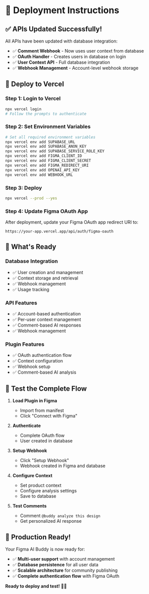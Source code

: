 # 🚀 Deployment Instructions

## ✅ **APIs Updated Successfully!**

All APIs have been updated with database integration:

- ✅ **Comment Webhook** - Now uses user context from database
- ✅ **OAuth Handler** - Creates users in database on login
- ✅ **User Context API** - Full database integration
- ✅ **Webhook Management** - Account-level webhook storage

## 🔧 **Deploy to Vercel**

### **Step 1: Login to Vercel**
```bash
npx vercel login
# Follow the prompts to authenticate
```

### **Step 2: Set Environment Variables**
```bash
# Set all required environment variables
npx vercel env add SUPABASE_URL
npx vercel env add SUPABASE_ANON_KEY
npx vercel env add SUPABASE_SERVICE_ROLE_KEY
npx vercel env add FIGMA_CLIENT_ID
npx vercel env add FIGMA_CLIENT_SECRET
npx vercel env add FIGMA_REDIRECT_URI
npx vercel env add OPENAI_API_KEY
npx vercel env add WEBHOOK_URL
```

### **Step 3: Deploy**
```bash
npx vercel --prod --yes
```

### **Step 4: Update Figma OAuth App**
After deployment, update your Figma OAuth app redirect URI to:
```
https://your-app.vercel.app/api/auth/figma-oauth
```

## 🎯 **What's Ready**

### **Database Integration**
- ✅ User creation and management
- ✅ Context storage and retrieval
- ✅ Webhook management
- ✅ Usage tracking

### **API Features**
- ✅ Account-based authentication
- ✅ Per-user context management
- ✅ Comment-based AI responses
- ✅ Webhook management

### **Plugin Features**
- ✅ OAuth authentication flow
- ✅ Context configuration
- ✅ Webhook setup
- ✅ Comment-based AI analysis

## 🧪 **Test the Complete Flow**

1. **Load Plugin in Figma**
   - Import from manifest
   - Click "Connect with Figma"

2. **Authenticate**
   - Complete OAuth flow
   - User created in database

3. **Setup Webhook**
   - Click "Setup Webhook"
   - Webhook created in Figma and database

4. **Configure Context**
   - Set product context
   - Configure analysis settings
   - Save to database

5. **Test Comments**
   - Comment `@buddy analyze this design`
   - Get personalized AI response

## 🎉 **Production Ready!**

Your Figma AI Buddy is now ready for:
- ✅ **Multi-user support** with account management
- ✅ **Database persistence** for all user data
- ✅ **Scalable architecture** for community publishing
- ✅ **Complete authentication flow** with Figma OAuth

**Ready to deploy and test!** 🎨✨

